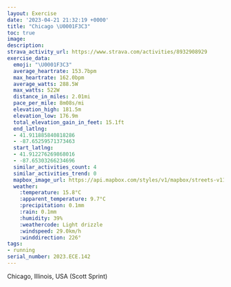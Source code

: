 ```yaml
---
layout: Exercise
date: '2023-04-21 21:32:19 +0000'
title: "Chicago \U0001F3C3"
toc: true
image:
description:
strava_activity_url: https://www.strava.com/activities/8932908929
exercise_data:
  emoji: "\U0001F3C3"
  average_heartrate: 153.7bpm
  max_heartrate: 162.0bpm
  average_watts: 288.5W
  max_watts: 522W
  distance_in_miles: 2.01mi
  pace_per_mile: 8m08s/mi
  elevation_high: 181.5m
  elevation_low: 176.9m
  total_elevation_gain_in_feet: 15.1ft
  end_latlng:
  - 41.911885840818286
  - -87.65259571373463
  start_latlng:
  - 41.912276269868016
  - -87.65303266234696
  similar_activities_count: 4
  similar_activities_trend: 0
  mapbox_image_url: https://api.mapbox.com/styles/v1/mapbox/streets-v11/static/path-5+787af2-1.0(%7Bux~Ftw~uOh%40A%60%40CbA%40XBXXZHd%40nANJJAlAe%40f%40_%40z%40%7D%40v%40k%40v%40aAVa%40NKrBiAjBsAt%40WAFUPWZy%40d%40a%40%5CG%40C%3FBKHG%5CKhAo%40Zi%40EAE%40e%40VMCKS_%40yAAO%40G%7C%40i%40fA%7B%40bCyBtA_AVULQFWBa%40GoB%3Fu%40D%5B%40i%40Ck%40%3FoFG%7BEDgDGiDGy%40EAwC%40iDHcC%3FkBDw%40Ag%40BgDFiBA%5DBeC%40aADg%40XEJ%3FFDhBANK%60%40ExAHbDPt%40EzADxADjGC%5EBfC%3F~%40I%5CaAjAsAvBEN),pin-s-s+e5b22e(-87.65323,41.91086),pin-s-f+89ae00(-87.65069000000003,41.911839999999984)/auto/800x800?access_token=pk.eyJ1Ijoiam9zaGJlY2ttYW4iLCJhIjoiY205eWR2aDd1MWZ6djJrbXc4a3M0bWZleiJ9.XiG9OWkNcZk2QzjJbxLB4A
  weather:
    :temperature: 15.8°C
    :apparent_temperature: 9.7°C
    :precipitation: 0.1mm
    :rain: 0.1mm
    :humidity: 39%
    :weathercode: Light drizzle
    :windspeed: 29.0km/h
    :winddirection: 226°
tags:
- running
serial_number: 2023.ECE.142
---
```

Chicago, Illinois, USA (Scott Sprint)
